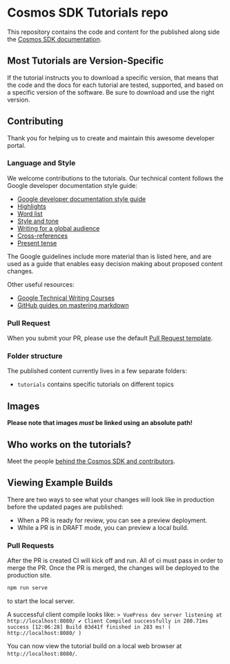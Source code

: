 # Cosmos SDK Tutorials repo

This repository contains the code and content for the published along side the [Cosmos SDK documentation](https://docs.cosmos.network/).

## Most Tutorials are Version-Specific

If the tutorial instructs you to download a specific version, that means that the code and the docs for each tutorial are tested, supported, and based on a specific version of the software. Be sure to download and use the right version.

## Contributing

Thank you for helping us to create and maintain this awesome developer portal.

### Language and Style

We welcome contributions to the tutorials. Our technical content follows the Google developer documentation style guide:

* [Google developer documentation style guide](https://developers.google.com/style)
* [Highlights](https://developers.google.com/style/highlights)
* [Word list](https://developers.google.com/style/word-list)
* [Style and tone](https://developers.google.com/style/tone)
* [Writing for a global audience](https://developers.google.com/style/translation)
* [Cross-references](https://developers.google.com/style/cross-references)
* [Present tense](https://developers.google.com/style/tense)

The Google guidelines include more material than is listed here, and are used as a guide that enables easy decision making about proposed content changes.

Other useful resources:

* [Google Technical Writing Courses](https://developers.google.com/tech-writing)
* [GitHub guides on mastering markdown](https://docs.github.com/en/get-started/writing-on-github/getting-started-with-writing-and-formatting-on-github/basic-writing-and-formatting-syntax)

### Pull Request

When you submit your PR, please use the default [Pull Request template](./.github/PULL_REQUEST_TEMPLATE.md).

### Folder structure

The published content currently lives in a few separate folders:

* `tutorials` contains specific tutorials on different topics

## Images

**Please note that images _must_ be linked using an absolute path!**

## Who works on the tutorials?

Meet the people [behind the Cosmos SDK and contributors](https://github.com/cosmos/sdk-tutorials/graphs/contributors).

## Viewing Example Builds

There are two ways to see what your changes will look like in production before the updated pages are published:

* When a PR is ready for review, you can see a preview deployment.
* While a PR is in DRAFT mode, you can preview a local build.

### Pull Requests

After the PR is created CI will kick off and run. All of ci must pass in order to merge the PR. Once the PR is merged, the changes will be deployed to the production site.

```sh
npm run serve
```

to start the local server.

A successful client compile looks like: `> VuePress dev server listening at http://localhost:8080/ ✔ Client Compiled successfully in 280.71ms success [12:06:28] Build 03d41f finished in 283 ms! ( http://localhost:8080/ )`

You can now view the tutorial build on a local web browser at `http://localhost:8080/`.
